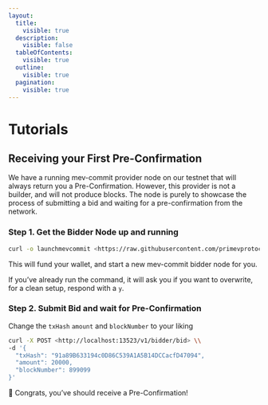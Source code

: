 ```yaml
---
layout:
  title:
    visible: true
  description:
    visible: false
  tableOfContents:
    visible: true
  outline:
    visible: true
  pagination:
    visible: true
---
```


# Tutorials

## Receiving your First Pre-Confirmation

We have a running mev-commit provider node on our testnet that will always return you a Pre-Confirmation. However, this provider is not a builder, and will not produce blocks. The node is purely to showcase the process of submitting a bid and waiting for a pre-confirmation from the network.

### Step 1. Get the Bidder Node up and running

```bash
curl -o launchmevcommit <https://raw.githubusercontent.com/primevprotocol/scripts/main/launchmevcommit> && chmod +x launchmevcommit && ./launchmevcommit --node-type bidder
```

This will fund your wallet, and start a new mev-commit bidder node for you.

If you’ve already run the command, it will ask you if you want to overwrite, for a clean setup, respond with a `y`.

### Step 2. Submit Bid and wait for Pre-Confirmation

Change the `txHash` `amount` and `blockNumber` to your liking

```bash
curl -X POST <http://localhost:13523/v1/bidder/bid> \\
-d '{
  "txHash": "91a89B633194c0D86C539A1A5B14DCCacfD47094",
  "amount": 20000,
  "blockNumber": 899099
}'
```

🎉 Congrats, you’ve should receive a Pre-Confirmation!
